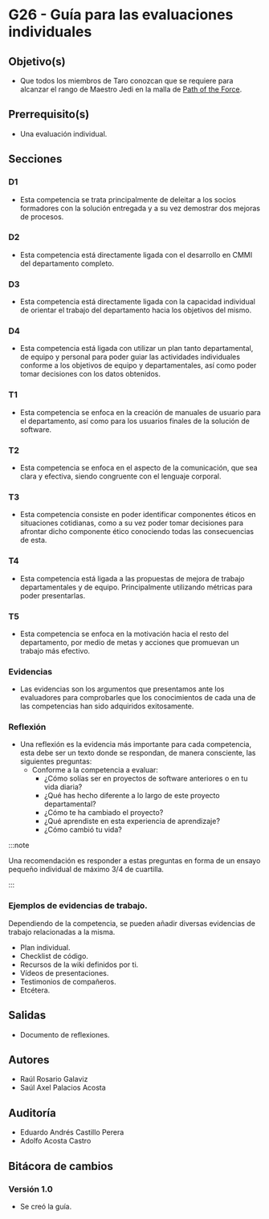 # G26 - Guía para las evaluaciones individuales

## Objetivo(s)

- Que todos los miembros de Taro conozcan que se requiere para alcanzar el rango de Maestro Jedi en la malla de [Path of the Force](https://docs.google.com/spreadsheets/d/1qDzkJNq39Cn4xAnktU17K6WJ3iaEn9c8DOL-BbSOojI/edit#gid=6097008).

## Prerrequisito(s)

- Una evaluación individual.

## Secciones

### D1

- Esta competencia se trata principalmente de deleitar a los socios formadores con la solución entregada y a su vez demostrar dos mejoras de procesos.

### D2

- Esta competencia está directamente ligada con el desarrollo en CMMI del departamento completo.

### D3

- Esta competencia está directamente ligada con la capacidad individual de orientar el trabajo del departamento hacia los objetivos del mismo.

### D4

- Esta competencia está ligada con utilizar un plan tanto departamental, de equipo y personal para poder guiar las actividades individuales conforme a los objetivos de equipo y departamentales, así como poder tomar decisiones con los datos obtenidos.

### T1

- Esta competencia se enfoca en la creación de manuales de usuario para el departamento, así como para los usuarios finales de la solución de software.

### T2

- Esta competencia se enfoca en el aspecto de la comunicación, que sea clara y efectiva, siendo congruente con el lenguaje corporal.

### T3

- Esta competencia consiste en poder identificar componentes éticos en situaciones cotidianas, como a su vez poder tomar decisiones para afrontar dicho componente ético conociendo todas las consecuencias de esta.

### T4

- Esta competencia está ligada a las propuestas de mejora de trabajo departamentales y de equipo. Principalmente utilizando métricas para poder presentarlas.

### T5

- Esta competencia se enfoca en la motivación hacia el resto del departamento, por medio de metas y acciones que promuevan un trabajo más efectivo.

### Evidencias

- Las evidencias son los argumentos que presentamos ante los evaluadores para comprobarles que los conocimientos de cada una de las competencias han sido adquiridos exitosamente.

### Reflexión

- Una reflexión es la evidencia más importante para cada competencia, esta debe ser un texto donde se respondan, de manera consciente, las siguientes preguntas:
  - Conforme a la competencia a evaluar:
    - ¿Cómo solías ser en proyectos de software anteriores o en tu vida diaria?
    - ¿Qué has hecho diferente a lo largo de este proyecto departamental?
    - ¿Cómo te ha cambiado el proyecto?
    - ¿Qué aprendiste en esta experiencia de aprendizaje?
    - ¿Cómo cambió tu vida?

:::note

Una recomendación es responder a estas preguntas en forma de un ensayo pequeño individual de máximo 3/4 de cuartilla.

:::

### Ejemplos de evidencias de trabajo.

Dependiendo de la competencia, se pueden añadir diversas evidencias de trabajo relacionadas a la misma.

- Plan individual.
- Checklist de código.
- Recursos de la wiki definidos por ti.
- Vídeos de presentaciones.
- Testimonios de compañeros.
- Etcétera.

## Salidas

- Documento de reflexiones.

## Autores

- Raúl Rosario Galaviz
- Saúl Axel Palacios Acosta

## Auditoría

- Eduardo Andrés Castillo Perera
- Adolfo Acosta Castro

## Bitácora de cambios

### Versión 1.0

- Se creó la guía.
